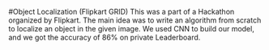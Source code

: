 #Object Localization (Flipkart GRID)
This was a part of a Hackathon organized by Flipkart.
The main idea was to write an algorithm from scratch to localize an object in the given image.
We used CNN to build our model, and we got the accuracy of 86% on private Leaderboard.

